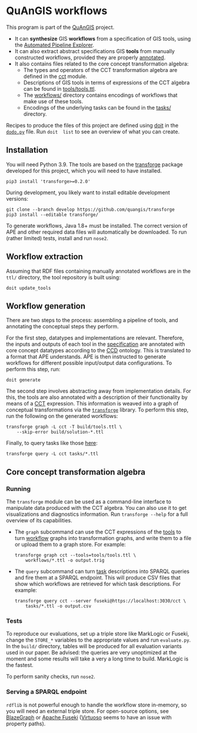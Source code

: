 # QuAnGIS workflows

This program is part of the [QuAnGIS][quangis] project.

-   It can **synthesize** GIS **workflows** from a specification of GIS 
    tools, using the [Automated Pipeline Explorer][ape].
-   It can also extract abstract specifications GIS **tools** from 
    manually constructed workflows, provided they are properly 
    [annotated][annot].
-   It also contains files related to the core concept transformation 
    algebra:
    -   The types and operators of the CCT transformation algebra are 
        defined in the [cct](cct/language.py) module.
    -   Descriptions of GIS tools in terms of expressions of the CCT algebra 
        can be found in [tools/tools.ttl](tools/tools.ttl).
    -   The [workflows/](workflows/) directory contains encodings of 
        workflows that make use of these tools.
    -   Encodings of the underlying tasks can be found in the 
        [tasks/](tasks/) directory.

Recipes to produce the files of this project are defined using 
[doit](https://pydoit.org/) in the [`dodo.py`](dodo.py) file. Run `doit 
list` to see an overview of what you can create.

## Installation

You will need Python 3.9. The tools are based on the 
[transforge](https://github.com/quangis/transforge) package developed 
for this project, which you will need to have installed.

    pip3 install 'transforge>=0.2.0'

During development, you likely want to install editable development 
versions:

    git clone --branch develop https://github.com/quangis/transforge
    pip3 install --editable transforge/

To generate workflows, Java 1.8+ must be installed. The correct version 
of APE and other required data files will automatically be downloaded. 
To run (rather limited) tests, install and run `nose2`.


## Workflow extraction

Assuming that RDF files containing manually annotated workflows are in 
the `ttl/` directory, the tool repository is built using:

    doit update_tools


## Workflow generation

There are two steps to the process: assembling a pipeline of tools, and 
annotating the conceptual steps they perform.

For the first step, datatypes and implementations are relevant. 
Therefore, the inputs and outputs of each tool in the 
[specification][tools] are annotated with core concept datatypes 
according to the [CCD][ccd] ontology. This is translated to a format 
that APE understands. APE is then instructed to generate workflows for 
different possible input/output data configurations. To perform this 
step, run:

    doit generate

The second step involves abstracting away from implementation details. 
For this, the tools are also annotated with a description of their 
functionality by means of a [CCT][cct] expression. This information is 
weaved into a graph of conceptual transformations via the 
[`transforge`][tf] library. To perform this step, run the following on 
the generated workflows:

    transforge graph -L cct -T build/tools.ttl \
        --skip-error build/solution-*.ttl

Finally, to query tasks like those 
[here](https://github.com/quangis/cct/tree/master/tasks):

    transforge query -L cct tasks/*.ttl


## Core concept transformation algebra

### Running

The `transforge` module can be used as a command-line interface to 
manipulate data produced with the CCT algebra. You can also use it to 
get visualizations and diagnostics information. Run `transforge --help` 
for a full overview of its capabilities.

-   The `graph` subcommand can use the CCT expressions of the 
    [tools](tools/tools.ttl) to turn [workflow](workflows/) graphs into 
    transformation graphs, and write them to a file or upload them to a 
    graph store. For example:
    ```
    transforge graph cct --tools=tools/tools.ttl \
        workflows/*.ttl -o output.trig
    ```

-   The `query` subcommand can turn [task](tasks/) descriptions into 
    SPARQL queries and fire them at a SPARQL endpoint. This will produce 
    CSV files that show which workflows are retrieved for which task 
    descriptions. For example:
    ```
    transforge query cct --server fuseki@https://localhost:3030/cct \
        tasks/*.ttl -o output.csv
    ```


### Tests

To reproduce our evaluations, set up a triple store like MarkLogic or Fuseki, 
change the `STORE_*` variables to the appropriate values and run `evaluate.py`. 
In the `build/` directory, tables will be produced for all evaluation variants 
used in our paper. Be advised: the queries are very unoptimized at the moment 
and some results will take a very a long time to build. MarkLogic is the 
fastest.

To perform sanity checks, run `nose2`.



### Serving a SPARQL endpoint

`rdflib` is not powerful enough to handle the workflow store in-memory, 
so you will need an external triple store. For open-source options, see 
[BlazeGraph](https://blazegraph.com/) or [Apache 
Fuseki](https://jena.apache.org/) 
([Virtuoso](https://virtuoso.openlinksw.com/) seems to have an issue 
with property paths).

[annot]: https://github.com/quangis/QuAnGIS_workflow_annotation
[quangis]: https://questionbasedanalysis.com/
[ccd]: http://geographicknowledge.de/vocab/CoreConceptData.rdf
[jpype]: https://jpype.readthedocs.io/
[ape]: https://github.com/sanctuuary/APE
[aped]: https://ape-framework.readthedocs.io/
[cct]: https://github.com/quangis/cct
[tf]: https://github.com/quangis/transforge
[tools]: https://raw.githubusercontent.com/quangis/cct/master/tools/tools.ttl
[tools2]: https://github.com/simonscheider/QuAnGIS/tree/master/ToolRepository/ToolDescription.ttl
